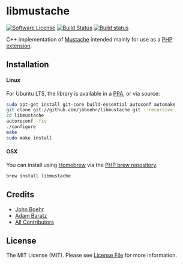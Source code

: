 # libmustache

[![Software License](https://img.shields.io/badge/license-MIT-brightgreen.svg?style=flat)](LICENSE.md)
[![Build Status](https://travis-ci.org/jbboehr/libmustache.png?branch=master)](https://travis-ci.org/jbboehr/libmustache)
[![Build status](https://ci.appveyor.com/api/projects/status/1bwyjyo1cel03b2r?svg=true)](https://ci.appveyor.com/project/jbboehr/libmustache)

C++ implementation of [Mustache](https://mustache.github.com/) intended mainly for use as a [PHP extension](https://github.com/jbboehr/php-mustache).


## Installation

#### Linux

For Ubuntu LTS, the library is available in a [PPA](https://launchpad.net/~jbboehr/+archive/ubuntu/mustache), or via source:

``` sh
sudo apt-get install git-core build-essential autoconf automake
git clone git://github.com/jbboehr/libmustache.git --recursive
cd libmustache
autoreconf -fiv
./configure
make
sudo make install
```

#### OSX

You can install using [Homebrew](http://brew.sh/) via the [PHP brew repository](https://github.com/Homebrew/homebrew-php).

``` sh
brew install libmustache
```


## Credits

- [John Boehr](https://github.com/jbboehr)
- [Adam Baratz](https://github.com/adambaratz)
- [All Contributors](../../contributors)


## License

The MIT License (MIT). Please see [License File](LICENSE.md) for more information.

